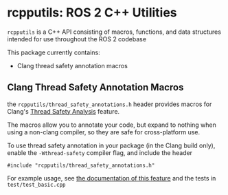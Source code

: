 # rcpputils: ROS 2 C++ Utilities

`rcpputils` is a C++ API consisting of macros, functions, and data structures intended for use throughout the ROS 2 codebase

This package currently contains:
*   Clang thread safety annotation macros

## Clang Thread Safety Annotation Macros
the `rcpputils/thread_safety_annotations.h` header provides macros for Clang's [Thread Safety Analysis](https://clang.llvm.org/docs/ThreadSafetyAnalysis.html) feature.

The macros allow you to annotate your code, but expand to nothing when using a non-clang compiler, so they are safe for cross-platform use.

To use thread safety annotation in your package (in the Clang build only), enable the `-Wthread-safety` compiler flag, and include the header

```
#include "rcpputils/thread_safety_annotations.h"
```

For example usage, see [the documentation of this feature](https://clang.llvm.org/docs/ThreadSafetyAnalysis.html) and the tests in `test/test_basic.cpp`
